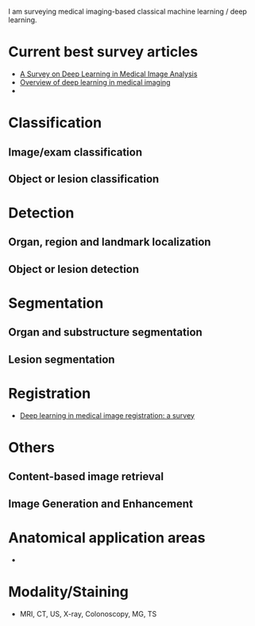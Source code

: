 I am surveying medical imaging-based classical machine learning / deep learning.

# Current best survey articles
* [A Survey on Deep Learning in Medical Image Analysis](https://arxiv.org/pdf/1702.05747)
* [Overview of deep learning in medical imaging](https://link.springer.com/article/10.1007/S12194-017-0406-5)
* 

# Classification
## Image/exam classification

## Object or lesion classification

# Detection
## Organ, region and landmark localization

## Object or lesion detection

#  Segmentation
## Organ and substructure segmentation

## Lesion segmentation

#  Registration
* [Deep learning in medical image registration: a survey](https://link.springer.com/article/10.1007/s00138-020-01060-x)

# Others
##  Content-based image retrieval

## Image Generation and Enhancement

# Anatomical application areas
* 

# Modality/Staining
* MRI, CT, US, X-ray, Colonoscopy, MG, TS
